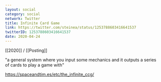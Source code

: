 ```yaml
---
layout: social
category: social
network: Twitter
title: Infinite Card Game
link: https://twitter.com/steinea/status/1253788603416641537
twitterID: 1253788603416641537
date: 2020-04-24
---
```


[[2020]] / [[Posting]]

"a general system where you input some mechanics and it outputs a series of cards to play a game with"

<https://spaceandtim.es/etc/the_infinite_ccg/>
